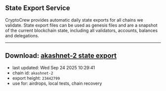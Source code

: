 ## State Export Service
CryptoCrew provides automatic daily state exports for all chains we validate. State export files can be used as genesis files and are a snapshot of the current blockchain state, including all validators, accounts, balances and delegations.

---
**Download: [akashnet-2 state export](https://dl-eu2.ccvalidators.com/SERVICE/akash/akashnet-2_export_23442799.json)**
---

- last updated: Wed Sep 24 2025 10:29:41
- chain id: `akashnet-2`
- export height: `23442799`
- use for: airdrops, local tests, chain recovery
